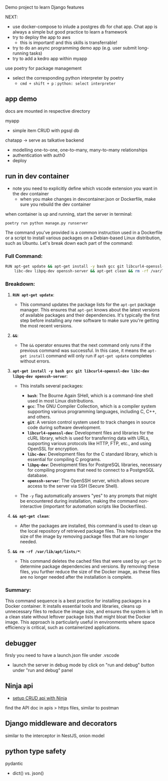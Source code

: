 
Demo project to learn Django features

NEXT:
+ use docker-compose to inlude a postgres db for chat app. Chat app is always a simple but good practice to learn a framework
+ try to deploy the app to aws
  + this is important! and this skills is transferrable!
+ try to do an async programming demo app (e.g. user submit long-running tasks)
+ try to add a kedro app within myapp


use poetry for package management
+ select the corresponding python interpreter by poetry
  + `cmd + shift + p` : `python: select interpreter` 


## app demo 
docs are mounted in respective directory

myapp
+ simple item CRUD with pgsql db 

chatapp -> serve as talkative backend
+ modelling one-to-one, one-to-many, many-to-many relationships
+ authentication with auth0
+ deploy


## run in dev container

+ note you need to explicitly define which vscode extension you want in the dev container
  + when you make changes in devcontainer.json or Dockerfile, make sure you rebuild the dev container 

when container is up and running, start the server in terminal:
```shell
poetry run python manage.py runserver
```



The command you've provided is a common instruction used in a Dockerfile or a script to install various packages on a Debian-based Linux distribution, such as Ubuntu. Let's break down each part of the command:

### Full Command:
```bash
RUN apt-get update && apt-get install -y bash gcc git libcurl4-openssl-dev \
    libc-dev libpq-dev openssh-server && apt-get clean && rm -rf /var/lib/apt/lists/*
```

### Breakdown:

1. **`RUN apt-get update`**:
   - This command updates the package lists for the `apt-get` package manager. This ensures that `apt-get` knows about the latest versions of available packages and their dependencies. It's typically the first step before installing any new software to make sure you're getting the most recent versions.

2. **`&&`**:
   - The `&&` operator ensures that the next command only runs if the previous command was successful. In this case, it means the `apt-get install` command will only run if `apt-get update` completes without errors.

3. **`apt-get install -y bash gcc git libcurl4-openssl-dev libc-dev libpq-dev openssh-server`**:
   - This installs several packages:
     - **`bash`**: The Bourne Again SHell, which is a command-line shell used in most Linux distributions.
     - **`gcc`**: The GNU Compiler Collection, which is a compiler system supporting various programming languages, including C, C++, and others.
     - **`git`**: A version control system used to track changes in source code during software development.
     - **`libcurl4-openssl-dev`**: Development files and libraries for the cURL library, which is used for transferring data with URLs, supporting various protocols like HTTP, FTP, etc., and using OpenSSL for encryption.
     - **`libc-dev`**: Development files for the C standard library, which is essential for compiling C programs.
     - **`libpq-dev`**: Development files for PostgreSQL libraries, necessary for compiling programs that need to connect to a PostgreSQL database.
     - **`openssh-server`**: The OpenSSH server, which allows secure access to the server via SSH (Secure Shell).

   - The `-y` flag automatically answers "yes" to any prompts that might be encountered during installation, making the command non-interactive (important for automation scripts like Dockerfiles).

4. **`&& apt-get clean`**:
   - After the packages are installed, this command is used to clean up the local repository of retrieved package files. This helps reduce the size of the image by removing package files that are no longer needed.

5. **`&& rm -rf /var/lib/apt/lists/*`**:
   - This command deletes the cached files that were used by `apt-get` to determine package dependencies and versions. By removing these files, you further reduce the size of the Docker image, as these files are no longer needed after the installation is complete.

### Summary:
This command sequence is a best practice for installing packages in a Docker container. It installs essential tools and libraries, cleans up unnecessary files to reduce the image size, and ensures the system is left in a clean state without leftover package lists that might bloat the Docker image. This approach is particularly useful in environments where space efficiency is critical, such as containerized applications.





## debugger

firsly you need to have a launch.json file under .vscode
+ launch the server in debug mode by click on "run and debug" button under "run and debug" panel


## Ninja api
+ [setup CRUD api with Ninja](./docs/ninja_api.md)

find the API doc in apis > https files, similar to postman 



## Django middleware and decorators

similar to the interceptor in NestJS, onion model

## python type safety
pydantic
+ dict() vs. json()
